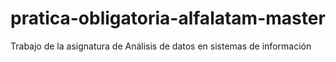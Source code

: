 # pratica-obligatoria-alfalatam-master
 Trabajo de la asignatura de Análisis de datos en sistemas de información
